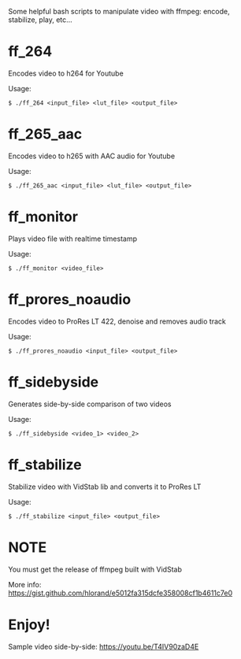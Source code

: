 Some helpful bash scripts to manipulate video with ffmpeg: encode, stabilize, play, etc...

# ff_264

Encodes video to h264 for Youtube

Usage:
```
$ ./ff_264 <input_file> <lut_file> <output_file>
```
# ff_265_aac

Encodes video to h265 with AAC audio for Youtube

Usage:
```
$ ./ff_265_aac <input_file> <lut_file> <output_file>
```
# ff_monitor

Plays video file with realtime timestamp

Usage:
```
$ ./ff_monitor <video_file>
```
# ff_prores_noaudio

Encodes video to ProRes LT 422, denoise and removes audio track

Usage:
```
$ ./ff_prores_noaudio <input_file> <output_file>
```
# ff_sidebyside

Generates side-by-side comparison of two videos

Usage:
```
$ ./ff_sidebyside <video_1> <video_2>
```
# ff_stabilize

Stabilize video with VidStab lib and converts it to ProRes LT

Usage:
```
$ ./ff_stabilize <input_file> <output_file>
```

# NOTE

You must get the release of ffmpeg built with VidStab

More info: https://gist.github.com/hlorand/e5012fa315dcfe358008cf1b4611c7e0

# Enjoy!

Sample video side-by-side: https://youtu.be/T4IV90zaD4E

